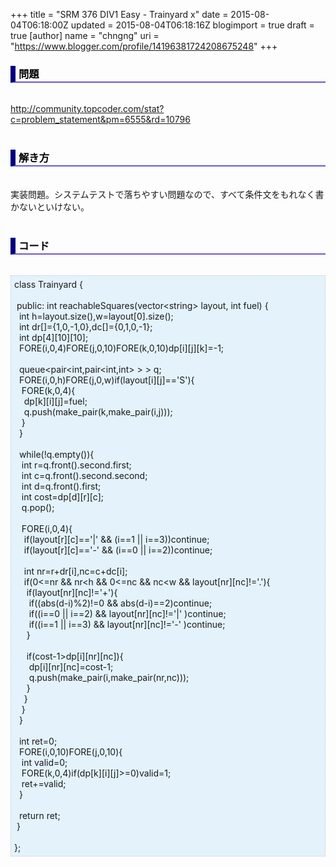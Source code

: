 +++
title = "SRM 376 DIV1 Easy - Trainyard x"
date = 2015-08-04T06:18:00Z
updated = 2015-08-04T06:18:16Z
blogimport = true
draft = true
[author]
	name = "chngng"
	uri = "https://www.blogger.com/profile/14196381724208675248"
+++

<div dir="ltr" style="text-align: left;" trbidi="on"><h3 style="border-bottom: 2px solid slateblue; border-left: 8px solid navy; color: black; padding: 0px 0px 1px 5px;">問題 <br /></h3><br /><a href="http://community.topcoder.com/stat?c=problem_statement&amp;pm=6555&amp;rd=10796" target="_blank">http://community.topcoder.com/stat?c=problem_statement&amp;pm=6555&amp;rd=10796</a><br /><br /><h3 style="border-bottom: 2px solid slateblue; border-left: 8px solid navy; color: black; padding: 0px 0px 1px 5px;">解き方 </h3><br />実装問題。システムテストで落ちやすい問題なので、すべて条件文をもれなく書かないといけない。<br /><br /><h3 style="border-bottom: 2px solid slateblue; border-left: 8px solid navy; color: black; padding: 0px 0px 1px 5px;">コード </h3><br /><div style="background-color: #e3f2fb; border: 1px dotted #CCCCCC; padding: 5px;">class Trainyard {<br /><br /><span class="Apple-tab-span" style="white-space: pre;"> </span>public: int reachableSquares(vector&lt;string&gt; layout, int fuel) {<br /><span class="Apple-tab-span" style="white-space: pre;">  </span>int h=layout.size(),w=layout[0].size();<br /><span class="Apple-tab-span" style="white-space: pre;">  </span>int dr[]={1,0,-1,0},dc[]={0,1,0,-1};<br /><span class="Apple-tab-span" style="white-space: pre;">  </span>int dp[4][10][10];<br /><span class="Apple-tab-span" style="white-space: pre;">  </span>FORE(i,0,4)FORE(j,0,10)FORE(k,0,10)dp[i][j][k]=-1;<br /><br /><span class="Apple-tab-span" style="white-space: pre;">  </span>queue&lt;pair&lt;int,pair&lt;int,int&gt; &gt; &gt; q;<br /><span class="Apple-tab-span" style="white-space: pre;">  </span>FORE(i,0,h)FORE(j,0,w)if(layout[i][j]=='S'){<br /><span class="Apple-tab-span" style="white-space: pre;">   </span>FORE(k,0,4){<br /><span class="Apple-tab-span" style="white-space: pre;">    </span>dp[k][i][j]=fuel;<br /><span class="Apple-tab-span" style="white-space: pre;">    </span>q.push(make_pair(k,make_pair(i,j)));<br /><span class="Apple-tab-span" style="white-space: pre;">   </span>}<br /><span class="Apple-tab-span" style="white-space: pre;">  </span>}<br /><br /><span class="Apple-tab-span" style="white-space: pre;">  </span>while(!q.empty()){<br /><span class="Apple-tab-span" style="white-space: pre;">   </span>int r=q.front().second.first;<br /><span class="Apple-tab-span" style="white-space: pre;">   </span>int c=q.front().second.second;<br /><span class="Apple-tab-span" style="white-space: pre;">   </span>int d=q.front().first;<br /><span class="Apple-tab-span" style="white-space: pre;">   </span>int cost=dp[d][r][c];<br /><span class="Apple-tab-span" style="white-space: pre;">   </span>q.pop();<br /><br /><span class="Apple-tab-span" style="white-space: pre;">   </span>FORE(i,0,4){<br /><span class="Apple-tab-span" style="white-space: pre;">    </span>if(layout[r][c]=='|' &amp;&amp; (i==1 || i==3))continue;<br /><span class="Apple-tab-span" style="white-space: pre;">    </span>if(layout[r][c]=='-' &amp;&amp; (i==0 || i==2))continue;<br /><br /><span class="Apple-tab-span" style="white-space: pre;">    </span>int nr=r+dr[i],nc=c+dc[i];<br /><span class="Apple-tab-span" style="white-space: pre;">    </span>if(0&lt;=nr &amp;&amp; nr&lt;h &amp;&amp; 0&lt;=nc &amp;&amp; nc&lt;w &amp;&amp; layout[nr][nc]!='.'){<br /><span class="Apple-tab-span" style="white-space: pre;">     </span>if(layout[nr][nc]!='+'){<br /><span class="Apple-tab-span" style="white-space: pre;">      </span>if((abs(d-i)%2)!=0 &amp;&amp; abs(d-i)==2)continue;<br /><span class="Apple-tab-span" style="white-space: pre;">      </span>if((i==0 || i==2) &amp;&amp; layout[nr][nc]!='|' )continue;<br /><span class="Apple-tab-span" style="white-space: pre;">      </span>if((i==1 || i==3) &amp;&amp; layout[nr][nc]!='-' )continue;<br /><span class="Apple-tab-span" style="white-space: pre;">     </span>}<br /><br /><span class="Apple-tab-span" style="white-space: pre;">     </span>if(cost-1&gt;dp[i][nr][nc]){<br /><span class="Apple-tab-span" style="white-space: pre;">      </span>dp[i][nr][nc]=cost-1;<br /><span class="Apple-tab-span" style="white-space: pre;">      </span>q.push(make_pair(i,make_pair(nr,nc)));<br /><span class="Apple-tab-span" style="white-space: pre;">     </span>}<br /><span class="Apple-tab-span" style="white-space: pre;">    </span>}<br /><span class="Apple-tab-span" style="white-space: pre;">   </span>}<br /><span class="Apple-tab-span" style="white-space: pre;">  </span>}<br /><br /><span class="Apple-tab-span" style="white-space: pre;">  </span>int ret=0;<br /><span class="Apple-tab-span" style="white-space: pre;">  </span>FORE(i,0,10)FORE(j,0,10){<br /><span class="Apple-tab-span" style="white-space: pre;">   </span>int valid=0;<br /><span class="Apple-tab-span" style="white-space: pre;">   </span>FORE(k,0,4)if(dp[k][i][j]&gt;=0)valid=1;<br /><span class="Apple-tab-span" style="white-space: pre;">   </span>ret+=valid;<br /><span class="Apple-tab-span" style="white-space: pre;">  </span>}<br /><br /><span class="Apple-tab-span" style="white-space: pre;">  </span>return ret;<br /><span class="Apple-tab-span" style="white-space: pre;"> </span>}<br /><br />};</div></div>
